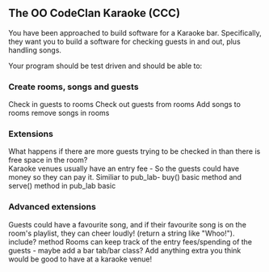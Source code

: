 ## The OO CodeClan Karaoke (CCC)
You have been approached to build software for a Karaoke bar. Specifically, they want you to build a software for checking guests in and out, plus handling songs.

Your program should be test driven and should be able to:

### Create rooms, songs and guests
Check in guests to rooms
Check out guests from rooms
Add songs to rooms
remove songs in rooms

### Extensions
What happens if there are more guests trying to be checked in than there is free space in the room?  
Karaoke venues usually have an entry fee - So the guests could have money so they can pay it. Similiar to pub_lab- buy() basic method and serve() method in pub_lab basic

### Advanced extensions
Guests could have a favourite song, and if their favourite song is on the room's playlist, they can cheer loudly! (return a string like "Whoo!").  include? method
Rooms can keep track of the entry fees/spending of the guests - maybe add a bar tab/bar class?
Add anything extra you think would be good to have at a karaoke venue!
